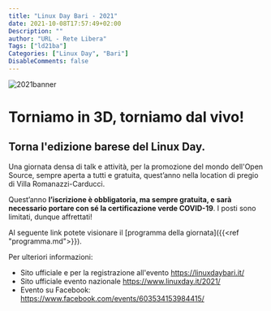 ```yaml
---
title: "Linux Day Bari - 2021"
date: 2021-10-08T17:57:49+02:00
Description: ""
author: "URL - Rete Libera"
Tags: ["ld21ba"]
Categories: ["Linux Day", "Bari"]
DisableComments: false
---
```


![2021banner](/images/ld21ba/banner.png)

# Torniamo in 3D, torniamo dal vivo!
## Torna l'edizione barese del Linux Day.

Una giornata densa di talk e attività, per la promozione del mondo dell'Open Source, sempre aperta a tutti e gratuita, quest’anno nella location di pregio di Villa Romanazzi-Carducci.

Quest’anno **l’iscrizione è obbligatoria, ma sempre gratuita, e sarà necessario portare con sé la certificazione verde COVID-19**. I posti sono limitati, dunque affrettati!

Al seguente link potete visionare il [programma della giornata]({{<ref "programma.md">}}).

Per ulteriori informazioni:
- Sito ufficiale e per la registrazione all'evento https://linuxdaybari.it/
- Sito ufficiale evento nazionale https://www.linuxday.it/2021/
- Evento su Facebook: https://www.facebook.com/events/603534153984415/